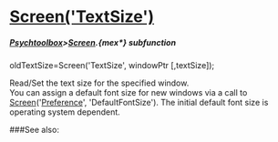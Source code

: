 # [Screen('TextSize')](Screen-TextSize) 
##### [Psychtoolbox](Psychtoolbox)>[Screen](Screen).{mex*} subfunction

oldTextSize=Screen('TextSize', windowPtr [,textSize]);

Read/Set the text size for the specified window.  
You can assign a default font size for new windows via a call to  
[Screen](Screen)('[Preference](Preference)', 'DefaultFontSize'). The initial default font size is  
operating system dependent.  
  


###See also:

